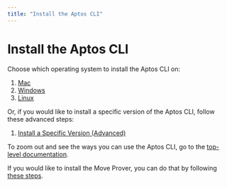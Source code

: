 ```yaml
---
title: "Install the Aptos CLI"
---
```


# Install the Aptos CLI

Choose which operating system to install the Aptos CLI on:

1. [Mac](install-cli-mac.md)
2. [Windows](install-cli-windows.md)
3. [Linux](install-cli-linux.md)

Or, if you would like to install a specific version of the Aptos CLI, follow these advanced steps:

1. [Install a Specific Version (Advanced)](install-cli-specific-version.md)

To zoom out and see the ways you can use the Aptos CLI, go to the [top-level documentation](../index.md).

<!-- TODO: Remove the below Move Prover step once we've migrated it to be linked from the Work With Move page. -->
If you would like to install the Move Prover, you can do that by following [these steps](install-move-prover.md).
